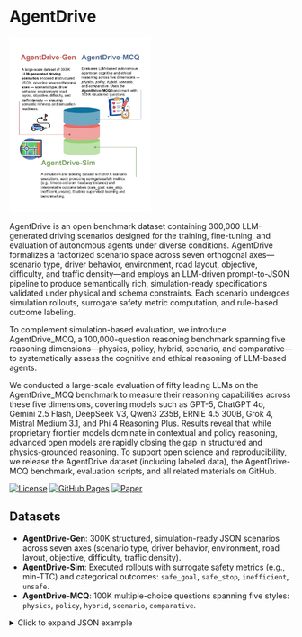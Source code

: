 # AgentDrive 

<img src="Images/AgentDrive.jpg" width="50%">


AgentDrive is an open benchmark dataset containing 300,000 LLM-generated driving scenarios designed for the training, fine-tuning, and evaluation of autonomous agents under diverse conditions. AgentDrive formalizes a factorized scenario space across seven orthogonal axes—scenario type, driver behavior, environment, road layout, objective, difficulty, and traffic density—and employs an LLM-driven prompt-to-JSON pipeline to produce semantically rich, simulation-ready specifications validated under physical and schema constraints. Each scenario undergoes simulation rollouts, surrogate safety metric computation, and rule-based outcome labeling. 

To complement simulation-based evaluation, we introduce AgentDrive_MCQ, a 100,000-question reasoning benchmark spanning five reasoning dimensions—physics, policy, hybrid, scenario, and comparative—to systematically assess the cognitive and ethical reasoning of LLM-based agents. 

We conducted a large-scale evaluation of fifty leading LLMs on the AgentDrive_MCQ benchmark to measure their reasoning capabilities across these five dimensions, covering models such as GPT-5, ChatGPT 4o, Gemini 2.5 Flash, DeepSeek V3, Qwen3 235B, ERNIE 4.5 300B, Grok 4, Mistral Medium 3.1, and Phi 4 Reasoning Plus. Results reveal that while proprietary frontier models dominate in contextual and policy reasoning, advanced open models are rapidly closing the gap in structured and physics-grounded reasoning. To support open science and reproducibility, we release the AgentDrive dataset (including labeled data), the AgentDrive-MCQ benchmark, evaluation scripts, and all related materials on GitHub.

[![License](https://img.shields.io/badge/License-Apache_2.0-blue.svg)](LICENSE)
[![GitHub Pages](https://img.shields.io/badge/site-online-brightgreen)]([https://USER.github.io/AgentDrive](https://github.com/maferrag/AgentDrive/))
[![Paper](https://img.shields.io/badge/paper-PDF-red)](link-to-paper)

## Datasets
- **AgentDrive-Gen**: 300K structured, simulation-ready JSON scenarios across seven axes (scenario type, driver behavior, environment, road layout, objective, difficulty, traffic density).
- **AgentDrive-Sim**: Executed rollouts with surrogate safety metrics (e.g., min-TTC) and categorical outcomes: `safe_goal`, `safe_stop`, `inefficient`, `unsafe`.
- **AgentDrive-MCQ**: 100K multiple-choice questions spanning five styles: `physics`, `policy`, `hybrid`, `scenario`, `comparative`.


<details>
<summary>Click to expand JSON example</summary>

```json
{
  "key": "value",
  "another": "example"
}

</details> ```


## AgentDrive - Architecture Design

The framework for creating the AgentDrive Dataset is illustrated in the figure below.

![Description of image](Images/AgentDrive_Sen.png)

The figure illustrates the complete workflow of AgentDrive, which transforms abstract scenario specifications into curated, simulation-ready datasets. The process begins with a factorized scenario space that encodes driver behaviors, road layouts, environmental conditions, objectives, difficulty levels, and traffic density. Structured prompts are then built and passed to a diverse pool of large language models (LLMs), which generate candidate scenario JSONs. These outputs undergo schema validation, error checks, duplicate removal, and cross-model consistency verification before entering the cleaned dataset. Validated scenarios are executed in simulation, during which logs and surrogate safety metrics are collected. This is followed by rule-based labeling to assign interpretable outcome categories such as safe stop, safe goal, unsafe, or inefficient. The final curated dataset provides a diverse and safety-critical benchmark that supports training and evaluation of agentic AI systems in autonomous driving.


## AgentDrive-MCQ - Architecture Design

The framework for creating the AgentDrive-MCQ Dataset is illustrated in the figure below.

![Description of image](Images/AgentDrive_MCQ.jpg)

The process begins with the AgentDrive dataset, which encodes scenario attributes such as road layout, weather conditions, traffic density, and event triggers. These features are formalized into JSON files that serve as the structured representation of driving scenarios. A dedicated prompt builder then reformulates the structured data into prompts for a pool of LLMs, including DeepSeek-V3.1, GPT-4o, kimi-k2, and GPT-5o. The LLM pool generates narrative scenario descriptions and subsequently produces five reasoning-intensive MCQs per scenario, corresponding to the physics, policy, hybrid, scenario, and comparative styles. The intermediate outputs are stored as labeled JSON files and passed through a cross-check validation stage to ensure consistency and correctness. Finally, the validated items are aggregated into the AgentDrive-MCQ dataset, providing a robust benchmark for evaluating context-sensitive reasoning under multi-factor constraints.

## Distributions and layout statistics across the AgentDrive scenario dataset

Distributions and layout statistics across the AgentDrive scenario dataset, showing difficulty levels, layout correlations, temporal, and environmental characteristics.

![Description of image](Images/Distribution_DriveAgent_dataset.png)


## Performance Evaluation

Accuracy (%) results of 50 examined LLM reasoning models evaluated across multiple reasoning styles using 2k samples from AgentDrive-MCQ.

![Description of image](Images/results_50LLMs.jpg)

The comparative and categorical analysis of 50 evaluated LLMs on the AgentDrive-MCQ benchmark reveals significant diversity in reasoning performance across five distinct dimensions: comparative, hybrid, physics, policy, and scenario. As summarized in the Table, proprietary frontier models such as ChatGPT 4o (82.5%) and GPT-5 Chat (81.0%) from OpenAI dominated the benchmark, achieving perfect or near-perfect accuracy in policy (100%) and scenario (97.5%) reasoning tasks. These results underscore their superior contextual reasoning, ethical prioritization, and adaptability to complex decision-making scenarios. Among open-source systems, Qwen3 235B A22B reached a competitive 81.0% overall accuracy, leading in physics-driven reasoning (67.5%), while ERNIE 4.5 300B A47B achieved 75.0\%, reflecting the growing maturity of Chinese foundation models. Other strong performers, including Mistral Medium 3.1 (80.0%) and GPT-4.1 Mini (77.5%), demonstrated balanced reasoning proficiency across multiple domains, highlighting the value of large-scale fine-tuning and domain adaptation.

## Top models by highest Overall: SAS vs. SCR

<img src="Images/SCR_vs_SAS_Results.png" width="70%">


The figure visualizes the relationship between the Situational Awareness Score (SAS) and the Safety Compliance Rate (SCR) for the top models ranked by Overall Accuracy from the previous Table. The upper-right region of the scatter plot denotes the ideal operational zone, where models achieve both high situational awareness and strong safety compliance.




---
